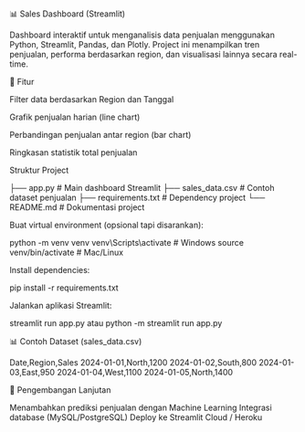 📊 Sales Dashboard (Streamlit)

Dashboard interaktif untuk menganalisis data penjualan menggunakan Python, Streamlit, Pandas, dan Plotly.
Project ini menampilkan tren penjualan, performa berdasarkan region, dan visualisasi lainnya secara real-time.


🚀 Fitur

Filter data berdasarkan Region dan Tanggal

Grafik penjualan harian (line chart)

Perbandingan penjualan antar region (bar chart)

Ringkasan statistik total penjualan


Struktur Project

├── app.py              # Main dashboard Streamlit
├── sales_data.csv      # Contoh dataset penjualan
├── requirements.txt    # Dependency project
└── README.md           # Dokumentasi project


Buat virtual environment (opsional tapi disarankan):

python -m venv venv
venv\Scripts\activate   # Windows
source venv/bin/activate # Mac/Linux


Install dependencies:

pip install -r requirements.txt


Jalankan aplikasi Streamlit:

streamlit run app.py atau python -m streamlit run app.py


📊 Contoh Dataset (sales_data.csv)

Date,Region,Sales
2024-01-01,North,1200
2024-01-02,South,800
2024-01-03,East,950
2024-01-04,West,1100
2024-01-05,North,1400


🔮 Pengembangan Lanjutan

Menambahkan prediksi penjualan dengan Machine Learning
Integrasi database (MySQL/PostgreSQL)
Deploy ke Streamlit Cloud / Heroku